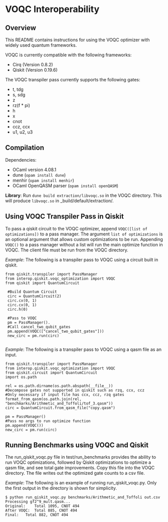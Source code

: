 # VOQC Interoperability

## Overview

This README contains instructions for using the VOQC optimizer with widely used quantum frameworks.

VOQC is currently compatible with the following frameworks:
* Cirq (Version 0.8.2)
* Qiskit (Version 0.19.6)

The VOQC transpiler pass currently supports the following gates:
* t, tdg
* s, sdg
* z
* rz(f * pi)
* h
* x
* cnot
* ccz, ccx
* u1, u2, u3



## Compilation

Dependencies:
  * OCaml version 4.08.1 
  * dune (`opam install dune`)
  * menhir (`opam install menhir`)
  * OCaml OpenQASM parser (`opam install openQASM`)

**Library**: Run `dune build extraction/libvoqc.so` in the VOQC directory. This will produce `libvoqc.so` in _build/default/extraction/.

## Using VOQC Transpiler Pass in Qiskit

To pass a qiskit circuit to the VOQC optimizer, append `VOQC([list of optimizations])` to a pass manager. The argument `list of optimizations` is an optional argument that allows custom optimizations to be run. Appending `VOQC()` to a pass manager without a list will run the main optimize function in VOQC. The client file must be run from the VOQC directory.

*Example*: The following is a transpiler pass to VOQC using a circuit built in qiskit. 
```
from qiskit.transpiler import PassManager
from interop.qiskit.voqc_optimization import VOQC
from qiskit import QuantumCircuit

 #Build Quantum Circuit
 circ = QuantumCircuit(2)
 circ.cx(0, 1)
 circ.cx(0, 1)
 circ.h(0)
 
 #Pass to VOQC
 pm = PassManager().
 #Call cancel_two_qubit_gates
 pm.append(VOQC(["cancel_two_qubit_gates"]))
 new_circ = pm.run(circ)
 
```
*Example*: The following is a transpiler pass to VOQC using a qasm file as an input. 

```
from qiskit.transpiler import PassManager
from interop.qiskit.voqc_optimization import VOQC
from qiskit.circuit import QuantumCircuit
import os.path

rel = os.path.dirname(os.path.abspath(__file__))
#Decompose gates not supported in qiskit such as rzq, ccx, ccz
#Only necessary if input file has ccx, ccz, rzq gates
format_from_qasm(os.path.join(rel, "benchmarks/Arithmetic_and_Toffoli/tof_3.qasm"))
circ = QuantumCircuit.from_qasm_file("copy.qasm")

pm = PassManager()
#Pass no args to run optimize function
pm.append(VOQC())
new_circ = pm.run(circ)
```


## Running Benchmarks using VOQC and Qiskit

The run_qiskit_voqc.py file in test/run_benchmarks provides the ability to run VOQC optimizations, followed by Qiskit optimizations to optimize a qasm file, and see total gate improvements. Copy this file into the VOQC directory. The file writes out the optimized gate counts to a csv file.

*Example*: The following is an example of running run_qiskit_voqc.py. Only the first output in the directory is shown for simplicity.
```
$ python run_qiskit_voqc.py benchmarks/Arithmetic_and_Toffoli out.csv
Processing gf2^9_mult.qasm...
Original:	 Total 1095, CNOT 494
After VOQC:	 Total 885, CNOT 494
Final:	 Total 882, CNOT 494
```


